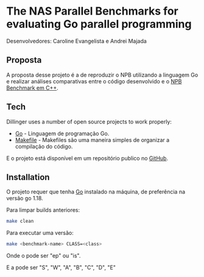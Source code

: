# The NAS Parallel Benchmarks for evaluating Go parallel programming

Desenvolvedores: Caroline Evangelista e Andrei Majada

## Proposta

A proposta desse projeto é a de reproduzir o NPB utilizando a linguagem Go e realizar análises comparativas entre o código desenvolvido e o [NPB Benchmark em C++].

## Tech

Dillinger uses a number of open source projects to work properly:

- [Go] - Linguagem de programação Go.
- [Makefile] - Makefiles são uma maneira simples de organizar a compilação do código.


E o projeto está disponível em um repositório publico no [GitHub].

## Installation

O projeto requer que tenha [Go] instalado na máquina, de preferência na versão  go 1.18.

Para limpar builds anteriores:
```sh
make clean
```

Para executar uma versão:
```sh
make <benchmark-name> CLASS=<class>
```
Onde o <benchmark-name> pode ser "ep" ou "is". 

E a <class> pode ser "S", "W", "A", "B", "C", "D", "E"



   [NPB Benchmark em C++]: <https://github.com/GMAP/NPB-CPP>
   [GitHub]: <https://github.com/>
   [Go]: <https://go.dev/>
   [Makefile]: <https://www.cs.colby.edu/maxwell/courses/tutorials/maketutor/>
